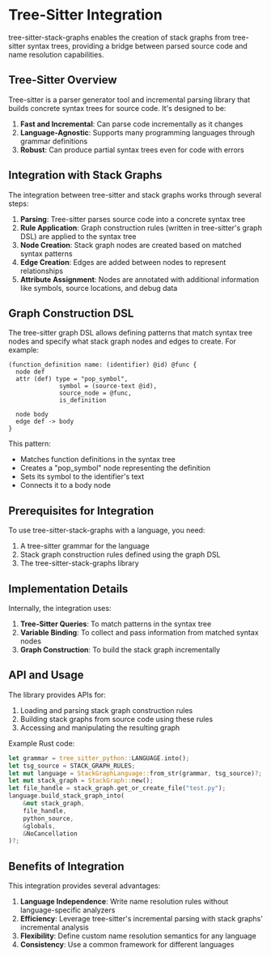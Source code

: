 # Tree-Sitter Integration

tree-sitter-stack-graphs enables the creation of stack graphs from tree-sitter syntax trees, providing a bridge between parsed source code and name resolution capabilities.

## Tree-Sitter Overview

Tree-sitter is a parser generator tool and incremental parsing library that builds concrete syntax trees for source code. It's designed to be:

1. **Fast and Incremental**: Can parse code incrementally as it changes
2. **Language-Agnostic**: Supports many programming languages through grammar definitions
3. **Robust**: Can produce partial syntax trees even for code with errors

## Integration with Stack Graphs

The integration between tree-sitter and stack graphs works through several steps:

1. **Parsing**: Tree-sitter parses source code into a concrete syntax tree
2. **Rule Application**: Graph construction rules (written in tree-sitter's graph DSL) are applied to the syntax tree
3. **Node Creation**: Stack graph nodes are created based on matched syntax patterns
4. **Edge Creation**: Edges are added between nodes to represent relationships
5. **Attribute Assignment**: Nodes are annotated with additional information like symbols, source locations, and debug data

## Graph Construction DSL

The tree-sitter graph DSL allows defining patterns that match syntax tree nodes and specify what stack graph nodes and edges to create. For example:

```
(function_definition name: (identifier) @id) @func {
  node def
  attr (def) type = "pop_symbol", 
              symbol = (source-text @id),
              source_node = @func,
              is_definition
  
  node body
  edge def -> body
}
```

This pattern:
- Matches function definitions in the syntax tree
- Creates a "pop_symbol" node representing the definition
- Sets its symbol to the identifier's text
- Connects it to a body node

## Prerequisites for Integration

To use tree-sitter-stack-graphs with a language, you need:

1. A tree-sitter grammar for the language
2. Stack graph construction rules defined using the graph DSL
3. The tree-sitter-stack-graphs library

## Implementation Details

Internally, the integration uses:

1. **Tree-Sitter Queries**: To match patterns in the syntax tree
2. **Variable Binding**: To collect and pass information from matched syntax nodes
3. **Graph Construction**: To build the stack graph incrementally

## API and Usage

The library provides APIs for:

1. Loading and parsing stack graph construction rules
2. Building stack graphs from source code using these rules
3. Accessing and manipulating the resulting graph

Example Rust code:
```rust
let grammar = tree_sitter_python::LANGUAGE.into();
let tsg_source = STACK_GRAPH_RULES;
let mut language = StackGraphLanguage::from_str(grammar, tsg_source)?;
let mut stack_graph = StackGraph::new();
let file_handle = stack_graph.get_or_create_file("test.py");
language.build_stack_graph_into(
    &mut stack_graph, 
    file_handle, 
    python_source, 
    &globals, 
    &NoCancellation
)?;
```

## Benefits of Integration

This integration provides several advantages:

1. **Language Independence**: Write name resolution rules without language-specific analyzers
2. **Efficiency**: Leverage tree-sitter's incremental parsing with stack graphs' incremental analysis
3. **Flexibility**: Define custom name resolution semantics for any language
4. **Consistency**: Use a common framework for different languages